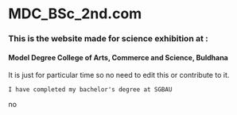 # MDC_BSc_2nd.com

### This is the website made for science exhibition at :
#### Model Degree College of Arts, Commerce and Science, Buldhana

It is just for particular time so no need to edit this or contribute to it.


```
I have completed my bachelor's degree at SGBAU
```

no
